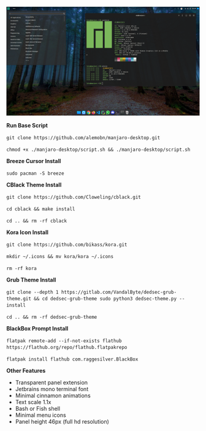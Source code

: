 ![Demo 01](docs/demo.png)

**Run Base Script**

`git clone https://github.com/alemobn/manjaro-desktop.git`

`chmod +x ./manjaro-desktop/script.sh && ./manjaro-desktop/script.sh`

**Breeze Cursor Install**

`sudo pacman -S breeze`

**CBlack Theme Install**

`git clone https://github.com/Cloweling/cblack.git`

`cd cblack && make install`

`cd .. && rm -rf cblack`

**Kora Icon Install**

`git clone https://github.com/bikass/kora.git`

`mkdir ~/.icons && mv kora/kora ~/.icons`

`rm -rf kora`

**Grub Theme Install**

`git clone --depth 1 https://gitlab.com/VandalByte/dedsec-grub-theme.git && cd dedsec-grub-theme
sudo python3 dedsec-theme.py --install`

`cd .. && rm -rf dedsec-grub-theme`

**BlackBox Prompt Install**

`flatpak remote-add --if-not-exists flathub https://flathub.org/repo/flathub.flatpakrepo`

`flatpak install flathub com.raggesilver.BlackBox`

**Other Features**

- Transparent panel extension
- Jetbrains mono terminal font
- Minimal cinnamon animations
- Text scale 1.1x
- Bash or Fish shell
- Minimal menu icons
- Panel height 46px (full hd resolution)
